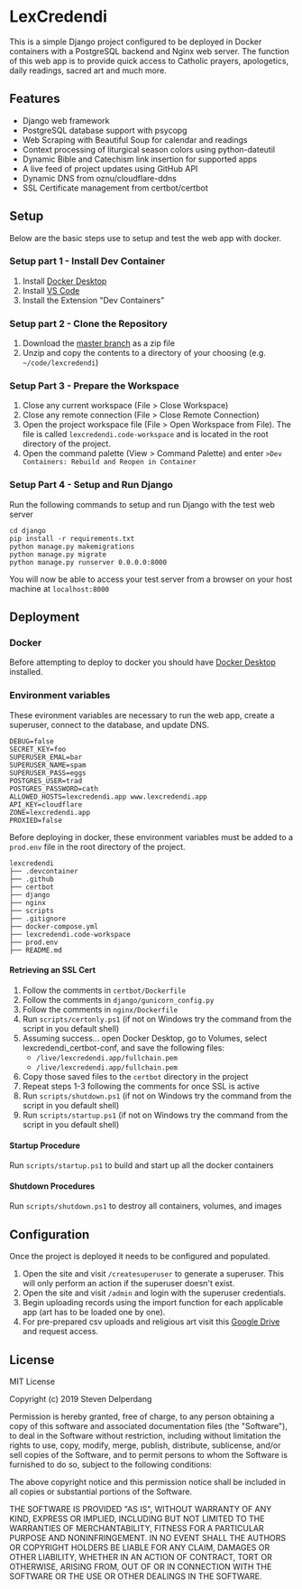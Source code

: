 # LexCredendi

This is a simple Django project configured to be deployed in Docker containers with a PostgreSQL backend and Nginx web server. The function of this web app is to provide quick access to Catholic prayers, apologetics, daily readings, sacred art and much more.

## Features

- Django web framework
- PostgreSQL database support with psycopg
- Web Scraping with Beautiful Soup for calendar and readings
- Context processing of liturgical season colors using python-dateutil
- Dynamic Bible and Catechism link insertion for supported apps
- A live feed of project updates using GitHub API
- Dynamic DNS from oznu/cloudflare-ddns
- SSL Certificate management from certbot/certbot 

## Setup

Below are the basic steps use to setup and test the web app with docker.

### Setup part 1 - Install Dev Container

1) Install [Docker Desktop](https://www.docker.com/products/docker-desktop/)
2) Install [VS Code](https://code.visualstudio.com/)
3) Install the Extension "Dev Containers"

### Setup part 2 - Clone the Repository

1) Download the [master branch](https://github.com/delperdang/lexcredendi/archive/refs/heads/master.zip) as a zip file
2) Unzip and copy the contents to a directory of your choosing (e.g. `~/code/lexcredendi`)

### Setup Part 3 - Prepare the Workspace

1) Close any current workspace (File > Close Workspace)
2) Close any remote connection (File > Close Remote Connection)
3) Open the project workspace file (File > Open Workspace from File). The file is called `lexcredendi.code-workspace` and is located in the root directory of the project.
4) Open the command palette (View > Command Palette) and enter `>Dev Containers: Rebuild and Reopen in Container`

### Setup Part 4 - Setup and Run Django

Run the following commands to setup and run Django with the test web server
```
cd django
pip install -r requirements.txt
python manage.py makemigrations
python manage.py migrate
python manage.py runserver 0.0.0.0:8000
```
You will now be able to access your test server from a browser on your host machine at `localhost:8000`

## Deployment

### Docker

Before attempting to deploy to docker you should have [Docker Desktop](https://www.docker.com/products/docker-desktop/) installed.

### Environment variables

These evironment variables are necessary to run the web app, create a superuser, connect to the database, and update DNS.

```
DEBUG=false
SECRET_KEY=foo
SUPERUSER_EMAL=bar
SUPERUSER_NAME=spam
SUPERUSER_PASS=eggs
POSTGRES_USER=trad
POSTGRES_PASSWORD=cath
ALLOWED_HOSTS=lexcredendi.app www.lexcredendi.app
API_KEY=cloudflare
ZONE=lexcredendi.app
PROXIED=false
```

Before deploying in docker, these environment variables must be added to a `prod.env` file in the root directory of the project.

```
lexcredendi
├── .devcontainer
├── .github
├── certbot
├── django
├── nginx
├── scripts
├── .gitignore
├── docker-compose.yml
├── lexcredendi.code-workspace
├── prod.env
├── README.md
```

#### Retrieving an SSL Cert

1) Follow the comments in `certbot/Dockerfile`
2) Follow the comments in `django/gunicorn_config.py`
3) Follow the comments in `nginx/Dockerfile`
4) Run `scripts/certonly.ps1` (if not on Windows try the command from the script in you default shell)
5) Assuming success... open Docker Desktop, go to Volumes, select lexcredendi_certbot-conf, and save the following files:
    - `/live/lexcredendi.app/fullchain.pem`
    - `/live/lexcredendi.app/fullchain.pem`
6) Copy those saved files to the `certbot` directory in the project
7) Repeat steps 1-3 following the comments for once SSL is active
8) Run `scripts/shutdown.ps1` (if not on Windows try the command from the script in you default shell)
9) Run `scripts/startup.ps1` (if not on Windows try the command from the script in you default shell)

#### Startup Procedure

Run `scripts/startup.ps1` to build and start up all the docker containers

#### Shutdown Procedures

Run `scripts/shutdown.ps1` to destroy all containers, volumes, and images

## Configuration

Once the project is deployed it needs to be configured and populated.

1. Open the site and visit `/createsuperuser` to generate a superuser. This will only perform an action if the superuser doesn't exist.
2. Open the site and visit `/admin` and login with the superuser credentials.
3. Begin uploading records using the import function for each applicable app (art has to be loaded one by one).
4. For pre-prepared csv uploads and religious art visit this [Google Drive](https://drive.google.com/drive/folders/1TffGjIoL3h4bUeAUnZdR_Pn1_Ob9BoOa) and request access.

## License

MIT License

Copyright (c) 2019 Steven Delperdang

Permission is hereby granted, free of charge, to any person obtaining a copy
of this software and associated documentation files (the "Software"), to deal
in the Software without restriction, including without limitation the rights
to use, copy, modify, merge, publish, distribute, sublicense, and/or sell
copies of the Software, and to permit persons to whom the Software is
furnished to do so, subject to the following conditions:

The above copyright notice and this permission notice shall be included in all
copies or substantial portions of the Software.

THE SOFTWARE IS PROVIDED "AS IS", WITHOUT WARRANTY OF ANY KIND, EXPRESS OR
IMPLIED, INCLUDING BUT NOT LIMITED TO THE WARRANTIES OF MERCHANTABILITY,
FITNESS FOR A PARTICULAR PURPOSE AND NONINFRINGEMENT. IN NO EVENT SHALL THE
AUTHORS OR COPYRIGHT HOLDERS BE LIABLE FOR ANY CLAIM, DAMAGES OR OTHER
LIABILITY, WHETHER IN AN ACTION OF CONTRACT, TORT OR OTHERWISE, ARISING FROM,
OUT OF OR IN CONNECTION WITH THE SOFTWARE OR THE USE OR OTHER DEALINGS IN THE
SOFTWARE.
